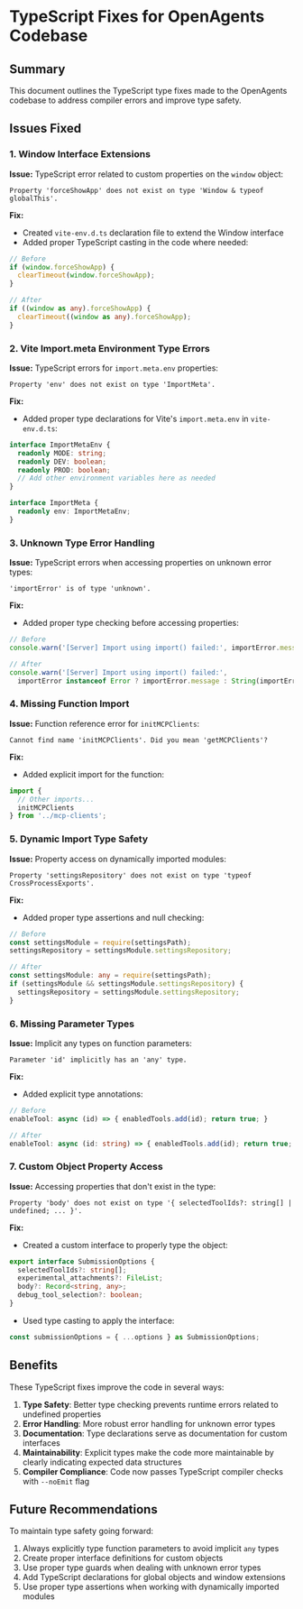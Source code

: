 # TypeScript Fixes for OpenAgents Codebase

## Summary
This document outlines the TypeScript type fixes made to the OpenAgents codebase to address compiler errors and improve type safety.

## Issues Fixed

### 1. Window Interface Extensions
**Issue:** TypeScript error related to custom properties on the `window` object:
```
Property 'forceShowApp' does not exist on type 'Window & typeof globalThis'.
```

**Fix:**
- Created `vite-env.d.ts` declaration file to extend the Window interface
- Added proper TypeScript casting in the code where needed:
```typescript
// Before
if (window.forceShowApp) {
  clearTimeout(window.forceShowApp);
}

// After
if ((window as any).forceShowApp) {
  clearTimeout((window as any).forceShowApp);
}
```

### 2. Vite Import.meta Environment Type Errors
**Issue:** TypeScript errors for `import.meta.env` properties:
```
Property 'env' does not exist on type 'ImportMeta'.
```

**Fix:**
- Added proper type declarations for Vite's `import.meta.env` in `vite-env.d.ts`:
```typescript
interface ImportMetaEnv {
  readonly MODE: string;
  readonly DEV: boolean;
  readonly PROD: boolean;
  // Add other environment variables here as needed
}

interface ImportMeta {
  readonly env: ImportMetaEnv;
}
```

### 3. Unknown Type Error Handling
**Issue:** TypeScript errors when accessing properties on unknown error types:
```
'importError' is of type 'unknown'.
```

**Fix:**
- Added proper type checking before accessing properties:
```typescript
// Before
console.warn('[Server] Import using import() failed:', importError.message);

// After
console.warn('[Server] Import using import() failed:', 
  importError instanceof Error ? importError.message : String(importError));
```

### 4. Missing Function Import
**Issue:** Function reference error for `initMCPClients`:
```
Cannot find name 'initMCPClients'. Did you mean 'getMCPClients'?
```

**Fix:**
- Added explicit import for the function:
```typescript
import { 
  // Other imports...
  initMCPClients
} from '../mcp-clients';
```

### 5. Dynamic Import Type Safety
**Issue:** Property access on dynamically imported modules:
```
Property 'settingsRepository' does not exist on type 'typeof CrossProcessExports'.
```

**Fix:**
- Added proper type assertions and null checking:
```typescript
// Before
const settingsModule = require(settingsPath);
settingsRepository = settingsModule.settingsRepository;

// After
const settingsModule: any = require(settingsPath);
if (settingsModule && settingsModule.settingsRepository) {
  settingsRepository = settingsModule.settingsRepository;
}
```

### 6. Missing Parameter Types
**Issue:** Implicit any types on function parameters:
```
Parameter 'id' implicitly has an 'any' type.
```

**Fix:**
- Added explicit type annotations:
```typescript
// Before
enableTool: async (id) => { enabledTools.add(id); return true; }

// After
enableTool: async (id: string) => { enabledTools.add(id); return true; }
```

### 7. Custom Object Property Access
**Issue:** Accessing properties that don't exist in the type:
```
Property 'body' does not exist on type '{ selectedToolIds?: string[] | undefined; ... }'.
```

**Fix:**
- Created a custom interface to properly type the object:
```typescript
export interface SubmissionOptions {
  selectedToolIds?: string[];
  experimental_attachments?: FileList;
  body?: Record<string, any>;
  debug_tool_selection?: boolean;
}
```
- Used type casting to apply the interface:
```typescript
const submissionOptions = { ...options } as SubmissionOptions;
```

## Benefits

These TypeScript fixes improve the code in several ways:

1. **Type Safety**: Better type checking prevents runtime errors related to undefined properties
2. **Error Handling**: More robust error handling for unknown error types
3. **Documentation**: Type declarations serve as documentation for custom interfaces
4. **Maintainability**: Explicit types make the code more maintainable by clearly indicating expected data structures
5. **Compiler Compliance**: Code now passes TypeScript compiler checks with `--noEmit` flag

## Future Recommendations

To maintain type safety going forward:

1. Always explicitly type function parameters to avoid implicit `any` types
2. Create proper interface definitions for custom objects
3. Use proper type guards when dealing with unknown error types
4. Add TypeScript declarations for global objects and window extensions
5. Use proper type assertions when working with dynamically imported modules